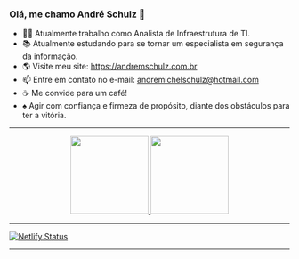 ### Olá, me chamo André Schulz 👋


- 👨‍💻 Atualmente trabalho como Analista de Infraestrutura de TI.
- 📚 Atualmente estudando para se tornar um especialista em segurança da informação.
- 🌎 Visite meu site: <a>https://andremschulz.com.br</a> 
- 📫 Entre em contato no e-mail: andremichelschulz@hotmail.com
- ☕ Me convide para um café! 
-  ♠ Agir com confiança e firmeza de propósito, diante dos obstáculos para ter a vitória.
<hr>

<div align="center">
  <a href="https://github.com/andremschulz/">
  <img height="140em" src="https://github-readme-stats.vercel.app/api?username=andremschulz&show_icons=true&theme=dark&include_all_commits=true&count_private=true"/>
  <img height="140em" src="https://github-readme-stats.vercel.app/api/top-langs/?username=andremschulz&layout=compact&langs_count=7&theme=dark"/>
</div>
  <hr>
  
[![Netlify Status](https://api.netlify.com/api/v1/badges/cdfcd321-55f1-4ace-ad2a-60ce3c1ecf6f/deploy-status)](https://app.netlify.com/sites/bright-wisp-37ad76/deploys)  

  <hr>
